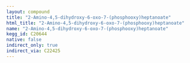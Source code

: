 ```yaml
---
layout: compound
title: "2-Amino-4,5-dihydroxy-6-oxo-7-(phosphooxy)heptanoate"
html_title: "2-Amino-4,5-dihydroxy-6-oxo-7-(phosphooxy)heptanoate"
name: "2-Amino-4,5-dihydroxy-6-oxo-7-(phosphooxy)heptanoate"
kegg_id: C20644
native: false
indirect_only: true
indirect_via: C22425
---
```

